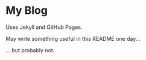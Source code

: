 # My Blog

Uses Jekyll and GitHub Pages.

May write something useful in this README one day...

... but probably not.
